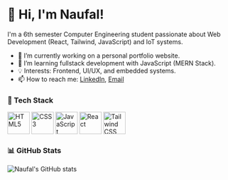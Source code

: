 # 👋 Hi, I'm Naufal!

I'm a 6th semester Computer Engineering student passionate about Web Development (React, Tailwind, JavaScript) and IoT systems.

- 🔭 I’m currently working on a personal portfolio website.
- 🌱 I’m learning fullstack development with JavaScript (MERN Stack).
- 💡 Interests: Frontend, UI/UX, and embedded systems.
- 📫 How to reach me: [LinkedIn](https://www.linkedin.com/in/nvlafif/), [Email](https://mail.google.com/mail/?view=cm&fs=1&to=novalafif51@gmail.com) 

### 🚀 Tech Stack
<p align="left">
  <img src="https://cdn.jsdelivr.net/gh/devicons/devicon/icons/html5/html5-original.svg" alt="HTML5" width="50" height="50"/>
  <img src="https://cdn.jsdelivr.net/gh/devicons/devicon/icons/css3/css3-original.svg" alt="CSS3" width="50" height="50"/>
  <img src="https://cdn.jsdelivr.net/gh/devicons/devicon/icons/javascript/javascript-original.svg" alt="JavaScript" width="50" height="50"/>
  <img src="https://cdn.jsdelivr.net/gh/devicons/devicon/icons/react/react-original.svg" alt="React" width="50" height="50"/>
  <img src="https://www.vectorlogo.zone/logos/tailwindcss/tailwindcss-icon.svg" alt="Tailwind CSS" width="50" height="50"/>
</p>

### 📊 GitHub Stats
![Naufal's GitHub stats](https://github-readme-stats.vercel.app/api?username=nvlafif&show_icons=true&theme=radical)
